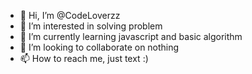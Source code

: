 - 👋 Hi, I’m @CodeLoverzz
- 👀 I’m interested in solving problem
- 🌱 I’m currently learning javascript and basic algorithm
- 💞️ I’m looking to collaborate on nothing
- 📫 How to reach me, just text :)

<!---
CodeLoverzz/CodeLoverzz is a ✨ special ✨ repository because its `README.md` (this file) appears on your GitHub profile.
You can click the Preview link to take a look at your changes.
--->
